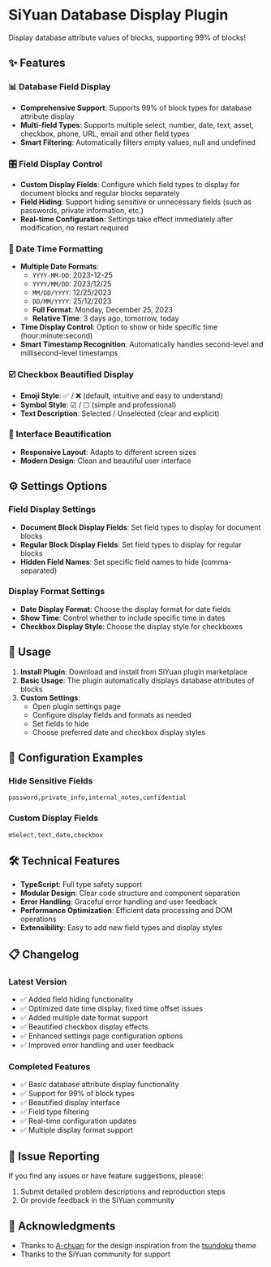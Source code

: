 
# SiYuan Database Display Plugin

Display database attribute values of blocks, supporting 99% of blocks!

## ✨ Features

### 📊 Database Field Display
- **Comprehensive Support**: Supports 99% of block types for database attribute display
- **Multi-field Types**: Supports multiple select, number, date, text, asset, checkbox, phone, URL, email and other field types
- **Smart Filtering**: Automatically filters empty values, null and undefined

### 🎛️ Field Display Control
- **Custom Display Fields**: Configure which field types to display for document blocks and regular blocks separately
- **Field Hiding**: Support hiding sensitive or unnecessary fields (such as passwords, private information, etc.)
- **Real-time Configuration**: Settings take effect immediately after modification, no restart required

### 📅 Date Time Formatting
- **Multiple Date Formats**:
  - `YYYY-MM-DD`: 2023-12-25
  - `YYYY/MM/DD`: 2023/12/25
  - `MM/DD/YYYY`: 12/25/2023
  - `DD/MM/YYYY`: 25/12/2023
  - **Full Format**: Monday, December 25, 2023
  - **Relative Time**: 3 days ago, tomorrow, today
- **Time Display Control**: Option to show or hide specific time (hour:minute:second)
- **Smart Timestamp Recognition**: Automatically handles second-level and millisecond-level timestamps

### ☑️ Checkbox Beautified Display
- **Emoji Style**: ✅ / ❌ (default, intuitive and easy to understand)
- **Symbol Style**: ☑ / ☐ (simple and professional)
- **Text Description**: Selected / Unselected (clear and explicit)

### 🎨 Interface Beautification
- **Responsive Layout**: Adapts to different screen sizes
- **Modern Design**: Clean and beautiful user interface

## ⚙️ Settings Options

### Field Display Settings
- **Document Block Display Fields**: Set field types to display for document blocks
- **Regular Block Display Fields**: Set field types to display for regular blocks
- **Hidden Field Names**: Set specific field names to hide (comma-separated)

### Display Format Settings
- **Date Display Format**: Choose the display format for date fields
- **Show Time**: Control whether to include specific time in dates
- **Checkbox Display Style**: Choose the display style for checkboxes

## 🚀 Usage

1. **Install Plugin**: Download and install from SiYuan plugin marketplace
2. **Basic Usage**: The plugin automatically displays database attributes of blocks
3. **Custom Settings**:
   - Open plugin settings page
   - Configure display fields and formats as needed
   - Set fields to hide
   - Choose preferred date and checkbox display styles

## 📝 Configuration Examples

### Hide Sensitive Fields
```
password,private_info,internal_notes,confidential
```

### Custom Display Fields
```
mSelect,text,date,checkbox
```

## 🛠️ Technical Features

- **TypeScript**: Full type safety support
- **Modular Design**: Clear code structure and component separation
- **Error Handling**: Graceful error handling and user feedback
- **Performance Optimization**: Efficient data processing and DOM operations
- **Extensibility**: Easy to add new field types and display styles

## 📋 Changelog

### Latest Version
- ✅ Added field hiding functionality
- ✅ Optimized date time display, fixed time offset issues
- ✅ Added multiple date format support
- ✅ Beautified checkbox display effects
- ✅ Enhanced settings page configuration options
- ✅ Improved error handling and user feedback

### Completed Features
- ✅ Basic database attribute display functionality
- ✅ Support for 99% of block types
- ✅ Beautified display interface
- ✅ Field type filtering
- ✅ Real-time configuration updates
- ✅ Multiple display format support

## 🐛 Issue Reporting

If you find any issues or have feature suggestions, please:
1. Submit detailed problem descriptions and reproduction steps
2. Or provide feedback in the SiYuan community

## 🙏 Acknowledgments

- Thanks to [A-chuan](https://ld246.com/member/Achuan-2) for the design inspiration from the [tsundoku](https://github.com/Achuan-2/siyuan-themes-tsundoku) theme
- Thanks to the SiYuan community for support
